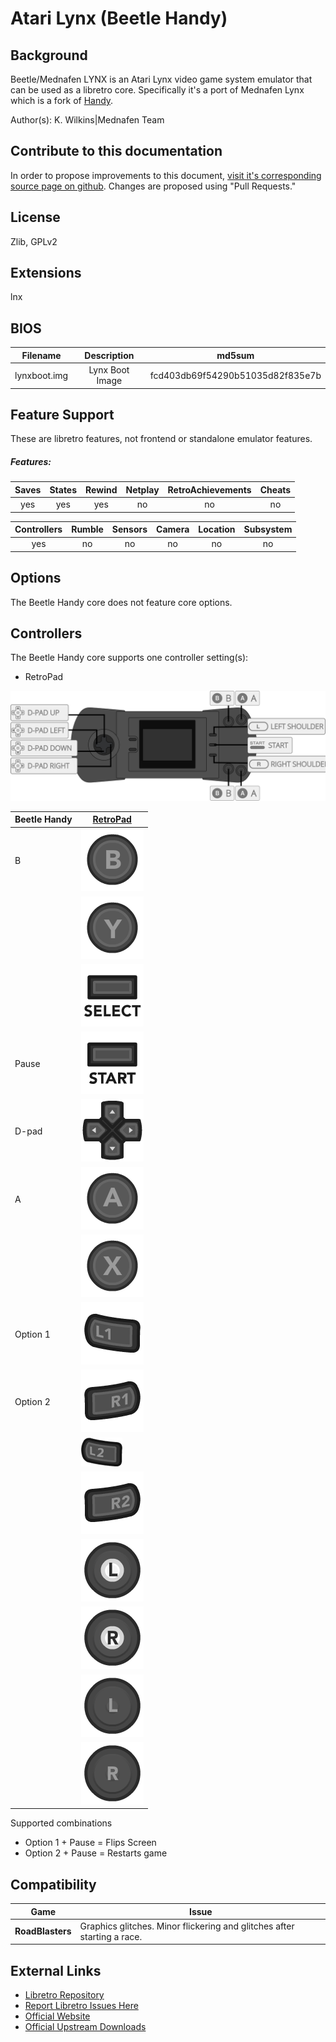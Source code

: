 # Atari Lynx (Beetle Handy)

## Background

Beetle/Mednafen LYNX is an Atari Lynx video game system emulator that can be used as a libretro core. Specifically it's a port of Mednafen Lynx which is a fork of [Handy](https://wiki.libretro.com/index.php?title=Handy).

Author(s): K. Wilkins|Mednafen Team

## Contribute to this documentation

In order to propose improvements to this document, [visit it's corresponding source page on github](https://github.com/libretro/docs/tree/master/docs/library/mednafen_lynx.md). Changes are proposed using "Pull Requests."

## License

Zlib, GPLv2

## Extensions

lnx

## BIOS

|   Filename    |    Description        |              md5sum              |
|:-------------:|:---------------------:|:--------------------------------:|
|lynxboot.img   |Lynx Boot Image        | fcd403db69f54290b51035d82f835e7b |


## Feature Support

These are libretro features, not frontend or standalone emulator features.

##### Features:

| Saves | States      | Rewind | Netplay | RetroAchievements | Cheats |
|:-----:|:-----------:|:------:|:-------:|:-----------------:|:------:|
| yes   |   yes       |  yes   |  no     |       no          |  no    |

| Controllers     | Rumble | Sensors | Camera | Location | Subsystem     |
|:---------------:|:------:|:-------:|:------:|:--------:|:-------------:|
|       yes        |  no   |   no    |  no    |   no     |      no       |

## Options

The Beetle Handy core does not feature core options.

## Controllers

The Beetle Handy core supports one controller setting(s):

* RetroPad

![mednafen_lynx_retropad](images/Controllers/mednafen_lynx_retropad.png)

| Beetle Handy | [RetroPad](RetroPad)                                           |
|--------------|----------------------------------------------------------------|
| B            | ![RetroPad_B](images/RetroPad/Retro_B_Round.png)               |
|              | ![RetroPad_Y](images/RetroPad/Retro_Y_Round.png)               |
|              | ![RetroPad_Select](images/RetroPad/Retro_Select.png)           |
| Pause        | ![RetroPad_Start](images/RetroPad/Retro_Start.png)             |
| D-pad        | ![RetroPad_Dpad](images/RetroPad/Retro_Dpad.png)               |    
| A            | ![RetroPad_A](images/RetroPad/Retro_A_Round.png)               |
|              | ![RetroPad_X](images/RetroPad/Retro_X_Round.png)               |
| Option 1     | ![RetroPad_L1](images/RetroPad/Retro_L1.png)                   |
| Option 2     | ![RetroPad_R1](images/RetroPad/Retro_R1.png)                   |
|              | ![RetroPad_L2](images/RetroPad/Retro_L2_Temp.png)              |
|              | ![RetroPad_R2](images/RetroPad/Retro_R2.png)                   |
|              | ![RetroPad_L3](images/RetroPad/Retro_L3.png)                   |
|              | ![RetroPad_R3](images/RetroPad/Retro_R3.png)                   |
|              | ![RetroPad_Left_Stick](images/RetroPad/Retro_Left_Stick.png)   |
|              | ![RetroPad_Right_Stick](images/RetroPad/Retro_Right_Stick.png) |

Supported combinations

* Option 1 + Pause = Flips Screen
* Option 2 + Pause = Restarts game

## Compatibility

| Game                                  | Issue                          |
|---------------------------------------|--------------------------------|
|**RoadBlasters**                       |Graphics glitches. Minor flickering and glitches after starting a race.|

## External Links

* [Libretro Repository](https://github.com/libretro/beetle-lynx-libretro)
* [Report Libretro Issues Here](https://github.com/libretro/libretro-meta/issues)
* [Official Website](http://mednafen.sourceforge.net/)
* [Official Upstream Downloads](https://mednafen.github.io/releases/)
